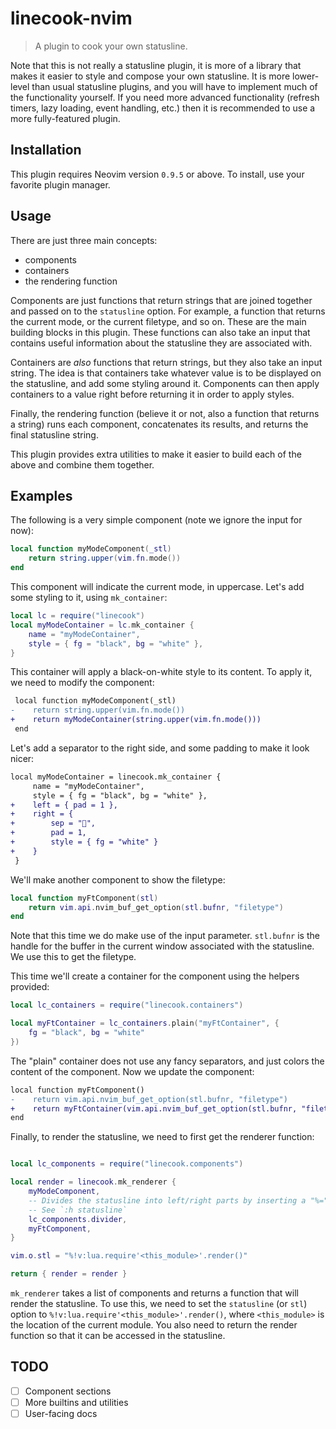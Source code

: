 # linecook-nvim

> A plugin to cook your own statusline.

Note that this is not really a statusline plugin, it is more of a library that
makes it easier to style and compose your own statusline. It is more
lower-level than usual statusline plugins, and you will have to implement much
of the functionality yourself. If you need more advanced functionality (refresh
timers, lazy loading, event handling, etc.) then it is recommended to use a
more fully-featured plugin.

## Installation

This plugin requires Neovim version `0.9.5` or above. To install, use your
favorite plugin manager.

## Usage

There are just three main concepts:
- components
- containers
- the rendering function

Components are just functions that return strings that are joined together and
passed on to the `statusline` option. For example, a function that returns the
current mode, or the current filetype, and so on. These are the main building
blocks in this plugin. These functions can also take an input that contains
useful information about the statusline they are associated with.

Containers are *also* functions that return strings, but they also take an
input string. The idea is that containers take whatever value is to be
displayed on the statusline, and add some styling around it. Components can
then apply containers to a value right before returning it in order to apply
styles.

Finally, the rendering function (believe it or not, also a function that
returns a string) runs each component, concatenates its results, and returns
the final statusline string.

This plugin provides extra utilities to make it easier to build each of the
above and combine them together.

## Examples

The following is a very simple component (note we ignore the input for now):
```lua
local function myModeComponent(_stl)
    return string.upper(vim.fn.mode())
end
```

This component will indicate the current mode, in uppercase. Let's add some
styling to it, using `mk_container`:
```lua
local lc = require("linecook")
local myModeContainer = lc.mk_container {
    name = "myModeContainer",
    style = { fg = "black", bg = "white" },
}
```

This container will apply a black-on-white style to its content. To apply it,
we need to modify the component:
```diff
 local function myModeComponent(_stl)
-    return string.upper(vim.fn.mode())
+    return myModeContainer(string.upper(vim.fn.mode()))
 end
```

Let's add a separator to the right side, and some padding to make it look nicer:
```diff
local myModeContainer = linecook.mk_container {
     name = "myModeContainer",
     style = { fg = "black", bg = "white" },
+    left = { pad = 1 },
+    right = {
+        sep = "",
+        pad = 1,
+        style = { fg = "white" }
+    }
 }
```

We'll make another component to show the filetype:
```lua
local function myFtComponent(stl)
    return vim.api.nvim_buf_get_option(stl.bufnr, "filetype")
end
```

Note that this time we do make use of the input parameter. `stl.bufnr` is the
handle for the buffer in the current window associated with the statusline. We
use this to get the filetype.

This time we'll create a container for the component using the helpers provided:
```lua
local lc_containers = require("linecook.containers")

local myFtContainer = lc_containers.plain("myFtContainer", {
    fg = "black", bg = "white"
})
```

The "plain" container does not use any fancy separators, and just colors the
content of the component. Now we update the component:
```diff
local function myFtComponent()
-    return vim.api.nvim_buf_get_option(stl.bufnr, "filetype")
+    return myFtContainer(vim.api.nvim_buf_get_option(stl.bufnr, "filetype"))
end
```

Finally, to render the statusline, we need to first get the renderer function:
```lua

local lc_components = require("linecook.components")

local render = linecook.mk_renderer {
    myModeComponent,
    -- Divides the statusline into left/right parts by inserting a "%="
    -- See `:h statusline`
    lc_components.divider,
    myFtComponent,
}

vim.o.stl = "%!v:lua.require'<this_module>'.render()"

return { render = render }
```

`mk_renderer` takes a list of components and returns a function that will
render the statusline. To use this, we need to set the `statusline` (or `stl`)
option to `%!v:lua.require'<this_module>'.render()`, where `<this_module>` is
the location of the current module. You also need to return the render function
so that it can be accessed in the statusline.

## TODO

- [ ] Component sections
- [ ] More builtins and utilities
- [ ] User-facing docs
